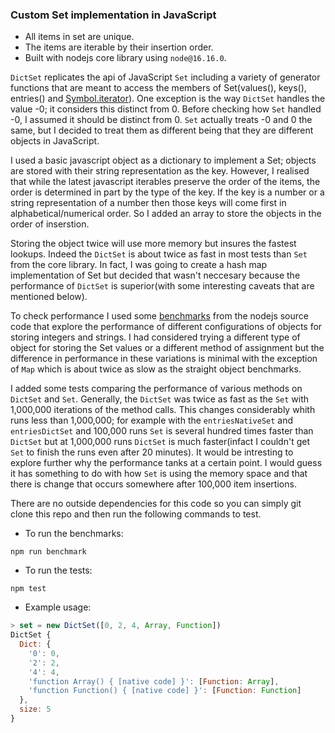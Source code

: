 ### Custom Set implementation in JavaScript
* All items in set are unique. 
* The items are iterable by their insertion order.
* Built with nodejs core library using `node@16.16.0`.

`DictSet` replicates the api of JavaScript `Set` including a variety of generator functions that are meant to access the members of Set(values(), keys(), entries() and [Symbol.iterator]()). One exception is the way `DictSet` handles the value -0; it considers this distinct from 0. Before checking how `Set` handled -0, I assumed it should be distinct from 0. `Set` actually treats -0 and 0 the same, but I decided to treat them as different being that they are different objects in JavaScript. 

I used a basic javascript object as a dictionary to implement a Set; objects are stored with their string representation as the key. However, I realised that while the latest javascript iterables preserve the order of the items, the order is determined in part by the type of the key. If the key is a number or a string representation of a number then those keys will come first in alphabetical/numerical order. So I added an array to store the objects in the order of inserstion. 

Storing the object twice will use more memory but insures the fastest lookups. Indeed the `DictSet` is about twice as fast in most tests than `Set` from the core library. In fact, I was going to create a hash map implementation of Set but decided that wasn't neccesary because the performance of `DictSet` is superior(with some interesting caveats that are mentioned below).

To check performance I used some [benchmarks](./map-bench.cjs) from the nodejs source code that explore the performance of different configurations of objects for storing integers and strings.  I had considered trying a different type of object for storing the Set values or a different method of assignment but the difference in performance in these variations is minimal with the exception of `Map` which is about twice as slow as the straight object benchmarks. 

I added some tests comparing the performance of various methods on `DictSet` and `Set`. Generally, the `DictSet` was twice as fast as the `Set` with 1,000,000 iterations of the method calls. This changes considerably whith runs less than 1,000,000; for example with the `entriesNativeSet` and `entriesDictSet` and 100,000 runs `Set` is several hundred times faster than `DictSet` but at 1,000,000 runs `DictSet` is much faster(infact I couldn't get `Set` to finish the runs even after 20 minutes). It would be intresting to explore further why the performance tanks at a certain point. I would guess it has something to do with how `Set` is using the memory space and that there is change that occurs somewhere after 100,000 item insertions.


There are no outside dependencies for this code so you can simply git clone this repo and then run the following commands to test.

* To run the benchmarks:

`npm run benchmark`

* To run the tests:

`npm test`

* Example usage:

``` javascript
> set = new DictSet([0, 2, 4, Array, Function])
DictSet {
  Dict: {
    '0': 0,
    '2': 2,
    '4': 4,
    'function Array() { [native code] }': [Function: Array],
    'function Function() { [native code] }': [Function: Function]
  },
  size: 5
}
```
